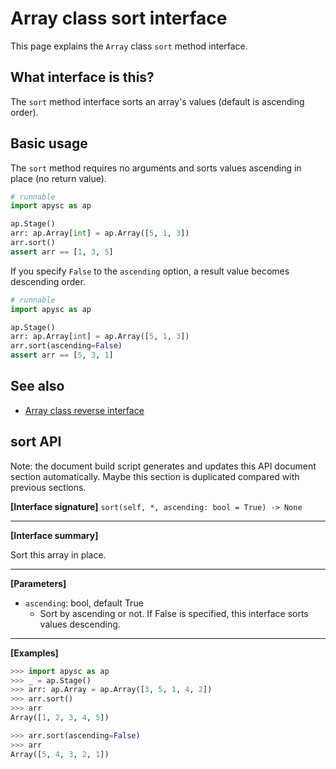 # Array class sort interface

This page explains the `Array` class `sort` method interface.

## What interface is this?

The `sort` method interface sorts an array's values (default is ascending order).

## Basic usage

The `sort` method requires no arguments and sorts values ascending in place (no return value).

```py
# runnable
import apysc as ap

ap.Stage()
arr: ap.Array[int] = ap.Array([5, 1, 3])
arr.sort()
assert arr == [1, 3, 5]
```

If you specify `False` to the `ascending` option, a result value becomes descending order.

```py
# runnable
import apysc as ap

ap.Stage()
arr: ap.Array[int] = ap.Array([5, 1, 3])
arr.sort(ascending=False)
assert arr == [5, 3, 1]
```

## See also

- [Array class reverse interface](array_reverse.md)


## sort API

<!-- Docstring: apysc._type.array.Array.sort -->

<span class="inconspicuous-txt">Note: the document build script generates and updates this API document section automatically. Maybe this section is duplicated compared with previous sections.</span>

**[Interface signature]** `sort(self, *, ascending: bool = True) -> None`<hr>

**[Interface summary]**

Sort this array in place.<hr>

**[Parameters]**

- `ascending`: bool, default True
  - Sort by ascending or not. If False is specified, this interface sorts values descending.

<hr>

**[Examples]**

```py
>>> import apysc as ap
>>> _ = ap.Stage()
>>> arr: ap.Array = ap.Array([3, 5, 1, 4, 2])
>>> arr.sort()
>>> arr
Array([1, 2, 3, 4, 5])

>>> arr.sort(ascending=False)
>>> arr
Array([5, 4, 3, 2, 1])
```